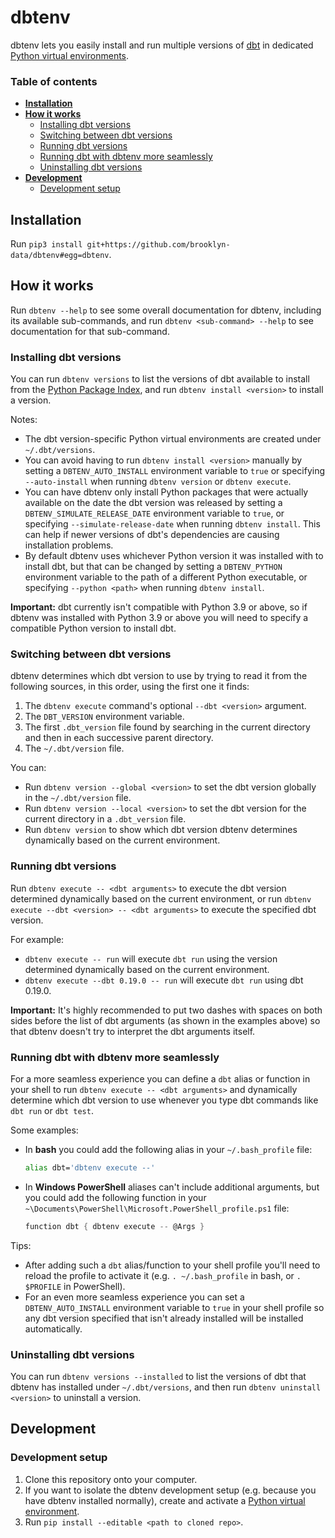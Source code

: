 # dbtenv

dbtenv lets you easily install and run multiple versions of [dbt](https://docs.getdbt.com/docs/introduction) in dedicated [Python virtual environments](https://docs.python.org/3/library/venv.html).

### Table of contents
- **[Installation](#installation)**
- **[How it works](#how-it-works)**
  - [Installing dbt versions](#installing-dbt-versions)
  - [Switching between dbt versions](#switching-between-dbt-versions)
  - [Running dbt versions](#running-dbt-versions)
  - [Running dbt with dbtenv more seamlessly](#running-dbt-with-dbtenv-more-seamlessly)
  - [Uninstalling dbt versions](#uninstalling-dbt-versions)
- **[Development](#development)**
  - [Development setup](#development-setup)


## Installation

Run `pip3 install git+https://github.com/brooklyn-data/dbtenv#egg=dbtenv`.


## How it works

Run `dbtenv --help` to see some overall documentation for dbtenv, including its available sub-commands, and run `dbtenv <sub-command> --help` to see documentation for that sub-command.

### Installing dbt versions
You can run `dbtenv versions` to list the versions of dbt available to install from the [Python Package Index](https://pypi.org/project/dbt/#history), and run `dbtenv install <version>` to install a version.

Notes:
- The dbt version-specific Python virtual environments are created under `~/.dbt/versions`.
- You can avoid having to run `dbtenv install <version>` manually by setting a `DBTENV_AUTO_INSTALL` environment variable to `true` or specifying `--auto-install` when running `dbtenv version` or `dbtenv execute`.
- You can have dbtenv only install Python packages that were actually available on the date the dbt version was released by setting a `DBTENV_SIMULATE_RELEASE_DATE` environment variable to `true`, or specifying `--simulate-release-date` when running `dbtenv install`.  This can help if newer versions of dbt's dependencies are causing installation problems.
- By default dbtenv uses whichever Python version it was installed with to install dbt, but that can be changed by setting a `DBTENV_PYTHON` environment variable to the path of a different Python executable, or specifying `--python <path>` when running `dbtenv install`.

**Important:**  dbt currently isn't compatible with Python 3.9 or above, so if dbtenv was installed with Python 3.9 or above you will need to specify a compatible Python version to install dbt.

### Switching between dbt versions
dbtenv determines which dbt version to use by trying to read it from the following sources, in this order, using the first one it finds:

1. The `dbtenv execute` command's optional `--dbt <version>` argument.
2. The `DBT_VERSION` environment variable.
3. The first `.dbt_version` file found by searching in the current directory and then in each successive parent directory.
4. The `~/.dbt/version` file.

You can:
- Run `dbtenv version --global <version>` to set the dbt version globally in the `~/.dbt/version` file.
- Run `dbtenv version --local <version>` to set the dbt version for the current directory in a `.dbt_version` file.
- Run `dbtenv version` to show which dbt version dbtenv determines dynamically based on the current environment.

### Running dbt versions
Run `dbtenv execute -- <dbt arguments>` to execute the dbt version determined dynamically based on the current environment, or run `dbtenv execute --dbt <version> -- <dbt arguments>` to execute the specified dbt version.

For example:
- `dbtenv execute -- run` will execute `dbt run` using the version determined dynamically based on the current environment.
- `dbtenv execute --dbt 0.19.0 -- run` will execute `dbt run` using dbt 0.19.0.

**Important:**  It's highly recommended to put two dashes with spaces on both sides before the list of dbt arguments (as shown in the examples above) so that dbtenv doesn't try to interpret the dbt arguments itself.

### Running dbt with dbtenv more seamlessly
For a more seamless experience you can define a `dbt` alias or function in your shell to run `dbtenv execute -- <dbt arguments>` and dynamically determine which dbt version to use whenever you type dbt commands like `dbt run` or `dbt test`.

Some examples:
- In **bash** you could add the following alias in your `~/.bash_profile` file:
  ```bash
  alias dbt='dbtenv execute --'
  ```
- In **Windows PowerShell** aliases can't include additional arguments, but you could add the following function in your `~\Documents\PowerShell\Microsoft.PowerShell_profile.ps1` file:
  ```PowerShell
  function dbt { dbtenv execute -- @Args }
  ```

Tips:
- After adding such a `dbt` alias/function to your shell profile you'll need to reload the profile to activate it (e.g. `. ~/.bash_profile` in bash, or `. $PROFILE` in PowerShell).
- For an even more seamless experience you can set a `DBTENV_AUTO_INSTALL` environment variable to `true` in your shell profile so any dbt version specified that isn't already installed will be installed automatically.

### Uninstalling dbt versions
You can run `dbtenv versions --installed` to list the versions of dbt that dbtenv has installed under `~/.dbt/versions`, and then run `dbtenv uninstall <version>` to uninstall a version.


## Development

### Development setup
1. Clone this repository onto your computer.
2. If you want to isolate the dbtenv development setup (e.g. because you have dbtenv installed normally), create and activate a [Python virtual environment](https://docs.python.org/3/library/venv.html).
3. Run `pip install --editable <path to cloned repo>`.
